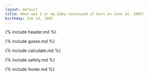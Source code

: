 ```yaml
---
layout: default
title: When was I or my baby conceived if born on June 14, 1905?
birthday: Jun 14, 1905
---
```


{% include header.md %}

{% include guess.md %}

{% include calculate.md %}

{% include safety.md %}

{% include footer.md %}



